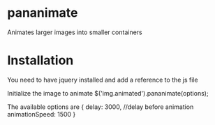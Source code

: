 pananimate
==========

Animates larger images into smaller containers

Installation
===========
You need to have jquery installed and add a reference to the js file
    <script type="text/javascript" src="pananimate.js"></script>

Initialize the image to animate
    $('img.animated').pananimate(options);
    
The available options are
    {
        delay: 3000, //delay before animation
        animationSpeed: 1500
    }
    
